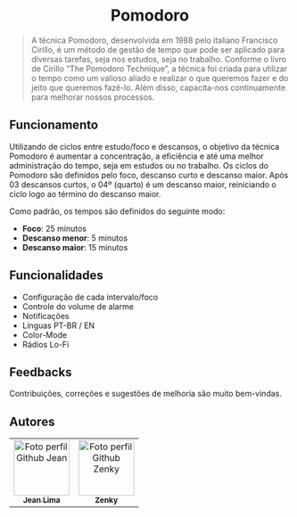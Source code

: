 <h1 align='center'>Pomodoro</h1>

<blockquote>
A técnica Pomodoro, desenvolvida em 1988 pelo italiano Francisco Cirillo, é um método de gestão de tempo que pode ser aplicado para diversas tarefas, seja nos estudos, seja no trabalho. 
Conforme o livro de Cirillo “The Pomodoro Technique”, a técnica foi criada para utilizar o tempo como um valioso aliado e realizar o que queremos fazer e do jeito que queremos fazê-lo. Além disso, capacita-nos continuamente para melhorar nossos processos.
</blockquote>

<h2> Funcionamento </h2>
<p>Utilizando de ciclos entre estudo/foco e descansos, o objetivo da técnica Pomodoro é aumentar a concentração, a eficiência e até uma melhor administração do tempo, seja em estudos ou no trabalho. Os ciclos do Pomodoro são definidos pelo foco, descanso curto e descanso maior. Após 03 descansos curtos, o 04º (quarto) é um descanso maior, reiniciando o ciclo logo ao término do descanso maior.</p>
<p>Como padrão, os tempos são definidos do seguinte modo:<p>
<ul>
  <li><strong>Foco</strong>: 25 minutos</li>
  <li><strong>Descanso menor</strong>: 5 minutos</li>
  <li><strong>Descanso maior</strong>: 15 minutos</li>
</ul>

<h2> Funcionalidades </h2>
<ul>
  <li>Configuração de cada intervalo/foco</li>  
  <li>Controle do volume de alarme</li>
  <li>Notificações</li>
  <li>Línguas PT-BR / EN</li>
  <li>Color-Mode</li>
  <li>Rádios Lo-Fi</li>
</ul>

<h2> Feedbacks </h2>
<p>Contribuições, correções e sugestões de melhoria são muito bem-vindas.</p>

<h2>Autores</h2>

<table align="center">
  <tr>
    <td align="center">
      <a href="https://www.github.com/jeanlimadev">
        <img src="https://www.github.com/jeanlimadev.png" width="100px;" alt="Foto perfil Github Jean"/><br>
        <sub>
          <b>Jean Lima</b>
        </sub>
      </a>
    </td>
    <td align="center">
      <a href="https://www.github.com/bzenky">
        <img src="https://www.github.com/bzenky.png" width="100px;" alt="Foto perfil Github Zenky"/><br>
        <sub>
          <b>Zenky</b>
        </sub>
      </a>
    </td>
  </tr>
</table>
